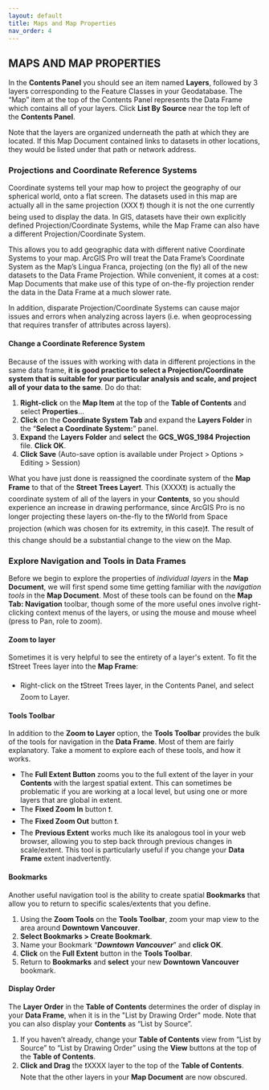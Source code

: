 ```yaml
---
layout: default
title: Maps and Map Properties
nav_order: 4
---
```



## MAPS AND MAP PROPERTIES
In the **Contents Panel** you should see an item named **Layers**, followed by 3 layers corresponding to the Feature Classes in your Geodatabase. The “Map” item at the top of the Contents Panel represents the Data Frame which contains all of your layers. Click **List By Source** near the top left of the **Contents Panel**.

Note that the layers are organized underneath the path at which they are located. If this Map Document contained links to datasets in other locations, they would be listed under that path or network address.

### Projections and Coordinate Reference Systems
Coordinate systems tell your map how to project the geography of our spherical world, onto a flat screen. The datasets used in this map are actually all in the same projection (XXX :exclamation:) though it is not the one currently being used to display the data. In GIS, datasets have their own explicitly defined Projection/Coordinate Systems, while the Map Frame can also have a different Projection/Coordinate System.  

This allows you to add geographic data with different native Coordinate Systems to your map. ArcGIS Pro will treat the Data Frame’s Coordinate System as the Map’s Lingua Franca, projecting (on the fly) all of the new datasets to the Data Frame Projection. While convenient, it comes at a cost: Map Documents that make use of this type of on-the-fly projection render the data in the Data Frame at a much slower rate.  

In addition, disparate Projection/Coordinate Systems can cause major issues and errors when analyzing across layers (i.e. when geoprocessing that requires transfer of attributes across layers).

#### Change a Coordinate Reference System
Because of the issues with working with data in different projections in the same data frame, **it is good practice to select a Projection/Coordinate system that is suitable for your particular analysis and scale, and project all of your data to the same**. Do do that:

1.	**Right-click** on the **Map Item** at the top of the **Table of Contents** and select **Properties**…
2.	**Click** on the **Coordinate System Tab** and expand the **Layers Folder** in the “**Select a Coordinate System:**” panel.
3.	**Expand** the **Layers Folder** and **select** the **GCS_WGS_1984 Projection** file. **Click OK**.
4.	**Click Save**
(Auto-save option is available under Project > Options > Editing > Session)

What you have just done is reassigned the coordinate system of the **Map Frame** to that of the **Street Trees Layer**:exclamation:. This (XXXX:exclamation:) is actually the coordinate system of all of the layers in your **Contents**, so you should experience an increase in drawing performance, since ArcGIS Pro is no longer projecting these layers on-the-fly to the :exclamation:World from Space projection (which was chosen for its extremity, in this case):exclamation:. The result of this change should be a substantial change to the view on the Map.

### Explore Navigation and Tools in Data Frames
Before we begin to explore the properties of _individual layers_ in the **Map Document**, we will first spend some time getting familiar with the _navigation tools_ in the **Map Document**.  Most of these tools can be found on the **Map Tab: Navigation** toolbar, though some of the more useful ones involve right-clicking context menus of the layers, or using the mouse and mouse wheel (press to Pan, role to zoom).

#### Zoom to layer
Sometimes it is very helpful to see the entirety of a layer's extent. To fit the :exclamation:Street Trees layer into the **Map Frame**:
- Right-click on the :exclamation:Street Trees layer, in the Contents Panel, and select Zoom to Layer.

#### Tools Toolbar
In addition to the **Zoom to Layer** option, the **Tools Toolbar** provides the bulk of the tools for navigation in the **Data Frame**. Most of them are fairly explanatory. Take a moment to explore each of these tools, and how it works.
- The **Full Extent Button** zooms you to the full extent of the layer in your **Contents** with the largest spatial extent.  This can sometimes be problematic if you are working at a local level, but using one or more layers that are global in extent.
- The **Fixed Zoom In** button :exclamation:.
- The **Fixed Zoom Out** button :exclamation:.
- The **Previous Extent** works much like its analogous tool in your web browser, allowing you to step back through previous changes in scale/extent. This tool is particularly useful if you change your **Data Frame** extent inadvertently.

#### Bookmarks
Another useful navigation tool is the ability to create spatial **Bookmarks** that allow you to return to specific scales/extents that you define.

1. Using the **Zoom Tools** on the **Tools Toolbar**, zoom your map view to the area around **Downtown Vancouver**.
2. **Select Bookmarks > Create Bookmark**.
3. Name your Bookmark “***Downtown Vancouver***” and **click OK**.
4. **Click** on the **Full Extent** button in the **Tools Toolbar**.
5. Return to **Bookmarks** and **select** your new **Downtown Vancouver** bookmark.

#### Display Order
The **Layer Order** in the **Table of Contents** determines the order of display in your **Data Frame**, when it is in the "List by Drawing Order" mode. Note that you can also display your **Contents** as “List by Source”.
1. If you haven’t already, change your **Table of Contents** view from “List by Source” to “List by Drawing Order” using the **View** buttons at the top of the **Table of Contents**.
2. **Click and Drag** the :exclamation:XXXX layer to the top of the **Table of Contents**. Note that the other layers in your **Map Document** are now obscured.
